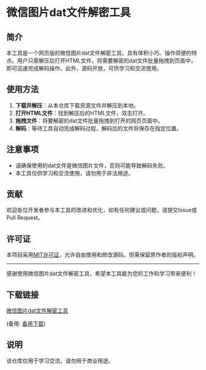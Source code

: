 # 微信图片dat文件解密工具

## 简介
本工具是一个网页版的微信图片dat文件解密工具，具有体积小巧、操作简便的特点。用户只需解压后打开HTML文件，将需要解密的dat文件批量拖拽到页面中，即可迅速完成解码操作。此外，源码开放，可供学习和交流使用。

## 使用方法
1. **下载并解压**：从本仓库下载资源文件并解压到本地。
2. **打开HTML文件**：找到解压后的HTML文件，双击打开。
3. **拖拽文件**：将要解密的dat文件批量拖拽到打开的网页页面中。
4. **解码**：等待工具自动完成解码过程，解码后的文件将保存在指定位置。

## 注意事项
- 请确保使用的dat文件是微信图片文件，否则可能导致解码失败。
- 本工具仅供学习和交流使用，请勿用于非法用途。

## 贡献
欢迎各位开发者参与本工具的改进和优化，如有任何建议或问题，请提交Issue或Pull Request。

## 许可证
本项目采用[MIT许可证](LIcENSE)，允许自由使用和修改源码，但需保留原作者的版权声明。

---

感谢使用微信图片dat文件解密工具，希望本工具能为您的工作和学习带来便利！

## 下载链接
[微信图片dat文件解密工具](https://pan.quark.cn/s/104f4b6e816e) 

(备用: [备用下载](https://pan.baidu.com/s/1VR4hmhPjviDlN34ApzQ2EA?pwd=1234))

## 说明

该仓库仅用于学习交流，请勿用于商业用途。

